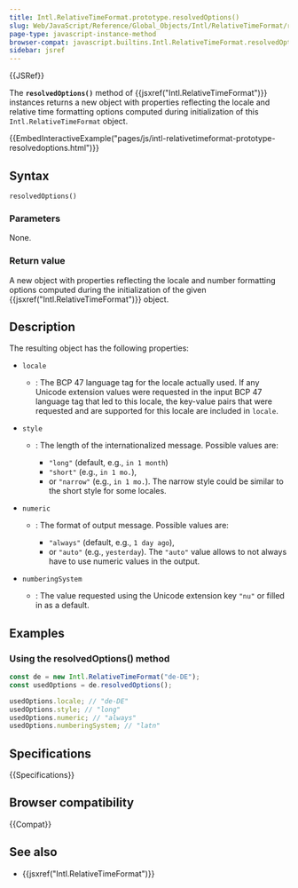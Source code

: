 ```yaml
---
title: Intl.RelativeTimeFormat.prototype.resolvedOptions()
slug: Web/JavaScript/Reference/Global_Objects/Intl/RelativeTimeFormat/resolvedOptions
page-type: javascript-instance-method
browser-compat: javascript.builtins.Intl.RelativeTimeFormat.resolvedOptions
sidebar: jsref
---
```


{{JSRef}}

The **`resolvedOptions()`** method of {{jsxref("Intl.RelativeTimeFormat")}} instances returns a new object with properties reflecting the locale and relative time formatting options computed during initialization of this `Intl.RelativeTimeFormat` object.

{{EmbedInteractiveExample("pages/js/intl-relativetimeformat-prototype-resolvedoptions.html")}}

## Syntax

```js-nolint
resolvedOptions()
```

### Parameters

None.

### Return value

A new object with properties reflecting the locale and number formatting options computed during the initialization of the given {{jsxref("Intl.RelativeTimeFormat")}} object.

## Description

The resulting object has the following properties:

- `locale`
  - : The BCP 47 language tag for the locale actually used. If any Unicode extension values were requested in the input BCP 47 language tag that led to this locale, the key-value pairs that were requested and are supported for this locale are included in `locale`.
- `style`

  - : The length of the internationalized message. Possible values are:

    - `"long"` (default, e.g., `in 1 month`)
    - `"short"` (e.g., `in 1 mo.`),
    - or `"narrow"` (e.g., `in 1 mo.`). The narrow style could be similar to the short style for some locales.

- `numeric`

  - : The format of output message. Possible values are:

    - `"always"` (default, e.g., `1 day ago`),
    - or `"auto"` (e.g., `yesterday`). The `"auto"` value allows to not always have to use numeric values in the output.

- `numberingSystem`
  - : The value requested using the Unicode extension key `"nu"` or filled in as a default.

## Examples

### Using the resolvedOptions() method

```js
const de = new Intl.RelativeTimeFormat("de-DE");
const usedOptions = de.resolvedOptions();

usedOptions.locale; // "de-DE"
usedOptions.style; // "long"
usedOptions.numeric; // "always"
usedOptions.numberingSystem; // "latn"
```

## Specifications

{{Specifications}}

## Browser compatibility

{{Compat}}

## See also

- {{jsxref("Intl.RelativeTimeFormat")}}
